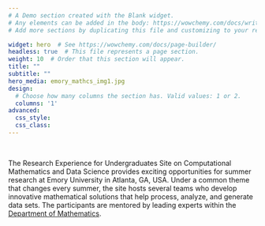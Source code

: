 ```yaml
---
# A Demo section created with the Blank widget.
# Any elements can be added in the body: https://wowchemy.com/docs/writing-markdown-latex/
# Add more sections by duplicating this file and customizing to your requirements.

widget: hero  # See https://wowchemy.com/docs/page-builder/
headless: true  # This file represents a page section.
weight: 10  # Order that this section will appear.
title: ""
subtitle: ""
hero_media: emory_mathcs_img1.jpg
design:
  # Choose how many columns the section has. Valid values: 1 or 2.
  columns: '1'
advanced:
  css_style:
  css_class:
---
```


<br>

The Research Experience for Undergraduates Site on Computational Mathematics and Data Science provides exciting opportunities for summer research at Emory University in Atlanta, GA, USA. 
Under a common theme that changes every summer, the site hosts several teams who develop innovative mathematical solutions that help process, analyze, and generate data sets. 
The participants are mentored by leading experts within the [Department of Mathematics](http://math.emory.edu/home/).
